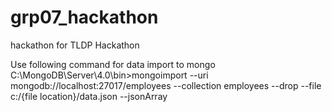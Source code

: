 # grp07_hackathon
hackathon for TLDP
Hackathon

Use following command for data import to mongo
C:\MongoDB\Server\4.0\bin>mongoimport --uri mongodb://localhost:27017/employees
--collection employees --drop --file c:/{file location}/data.json --jsonArray